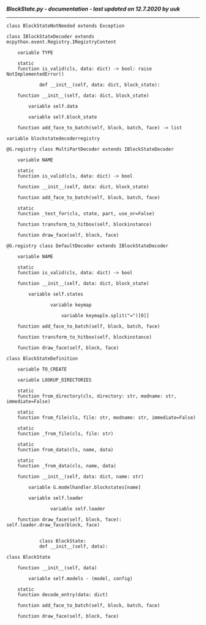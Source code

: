 ***BlockState.py - documentation - last updated on 12.7.2020 by uuk***
___

    class BlockStateNotNeeded extends Exception

    class IBlockStateDecoder extends mcpython.event.Registry.IRegistryContent

        variable TYPE

        static
        function is_valid(cls, data: dict) -> bool: raise NotImplementedError()
                
                def __init__(self, data: dict, block_state):

        function __init__(self, data: dict, block_state)

            variable self.data

            variable self.block_state

        function add_face_to_batch(self, block, batch, face) -> list

    variable blockstatedecoderregistry

    @G.registry class MultiPartDecoder extends IBlockStateDecoder

        variable NAME

        static
        function is_valid(cls, data: dict) -> bool

        function __init__(self, data: dict, block_state)

        function add_face_to_batch(self, block, batch, face)

        static
        function _test_for(cls, state, part, use_or=False)

        function transform_to_hitbox(self, blockinstance)

        function draw_face(self, block, face)

    @G.registry class DefaultDecoder extends IBlockStateDecoder

        variable NAME

        static
        function is_valid(cls, data: dict) -> bool

        function __init__(self, data: dict, block_state)

            variable self.states

                    variable keymap

                        variable keymap[e.split("=")[0]]

        function add_face_to_batch(self, block, batch, face)

        function transform_to_hitbox(self, blockinstance)

        function draw_face(self, block, face)

    class BlockStateDefinition

        variable TO_CREATE

        variable LOOKUP_DIRECTORIES

        static
        function from_directory(cls, directory: str, modname: str, immediate=False)

        static
        function from_file(cls, file: str, modname: str, immediate=False)

        static
        function _from_file(cls, file: str)

        static
        function from_data(cls, name, data)

        static
        function _from_data(cls, name, data)

        function __init__(self, data: dict, name: str)

            variable G.modelhandler.blockstates[name]

            variable self.loader

                    variable self.loader

        function draw_face(self, block, face): self.loader.draw_face(block, face)
                
                
                class BlockState:
                def __init__(self, data):

    class BlockState

        function __init__(self, data)

            variable self.models - (model, config)

        static
        function decode_entry(data: dict)

        function add_face_to_batch(self, block, batch, face)

        function draw_face(self, block, face)